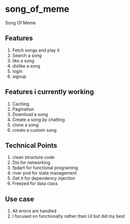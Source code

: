 # song_of_meme
Song Of Meme 
## Features
1) Fetch songs and play it
2) Search a song
3) like a song
4) dislike a song
5) login
6) signup
## Features i currently working 
1) Caching 
2) Pagination
3) Download  a song
4) Create a song by chatting
5) clone a song
6) create a custom song
## Technical Points 
1) clean structure code
2) Dio for networking
3) fpdart for functional programing
4) river pod for state management
5) Get it for dependency injection
6) Freezed for data class 
## Use case
1) All erorrs are handled
2) I focused on functionalty rather than UI but did my best
 
